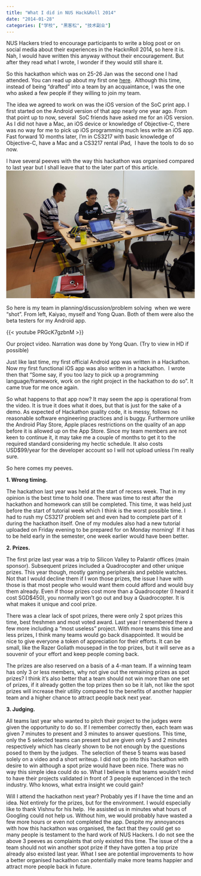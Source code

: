 ```yaml
---
title: "What I did in NUS Hack&Roll 2014"
date: "2014-01-28"
categories: ["学校", "黑客松", "技术副业"]
---
```


NUS Hackers tried to encourage participants to write a blog post or on social media about their experiences in the HacknRoll 2014, so here it is.  Nah, I would have written this anyway without their encouragement. But after they read what I wrote, I wonder if they would still share it.

So this hackathon which was on 25-26 Jan was the second one I had attended. You can read up about my first one [here](/2013/02/my-experience-nus-hackroll-2013).  Although this time, instead of being “drafted” into a team by an acquaintance, I was the one who asked a few people if they willing to join my team.

The idea we agreed to work on was the iOS version of the SoC print app. I first started on the Android version of that app nearly one year ago. From that point up to now, several  SoC friends have asked me for an iOS version. As I did not have a Mac, an iOS device or knowledge of Objective-C, there was no way for me to pick up iOS programming much less write an iOS app. Fast forward 10 months later, I’m in CS3217 with basic knowledge of Objective-C, have a Mac and a CS3217 rental iPad,  I have the tools to do so now.

I have several peeves with the way this hackathon was organised compared to last year but I shall leave that to the later part of this article. ![HacknRoll 2014 my team](images/HacknRoll-2014-my-team.jpg)

So here is my team in planning/discussion/problem solving  when we were “shot”. From left, Kaiyao, myself and Yong Quan. Both of them were also the beta testers for my Android app.

{{< youtube PRGcK7gzbnM >}}

Our project video. Narration was done by Yong Quan. (Try to view in HD if possible)
<!--more-->
Just like last time, my first official Android app was written in a Hackathon. Now my first functional iOS app was also written in a hackathon.  I wrote then that “Some say, if you too lazy to pick up a programming language/framework, work on the right project in the hackathon to do so”. It came true for me once again.

So what happens to that app now? It may seem the app is operational from the video. It is true it does what it does, but that is just for the sake of a demo. As expected of Hackathon quality code, it is messy, follows no reasonable software engineering practices and is buggy. Furthermore unlike the Android Play Store, Apple places restrictions on the quality of an app before it is allowed up on the App Store. Since my team members are not keen to continue it, it may take me a couple of months to get it to the required standard considering my hectic schedule. It also costs USD$99/year for the developer account so I will not upload unless I’m really sure.

So here comes my peeves. 

**1\. Wrong timing.**

The hackathon last year was held at the start of recess week. That in my opinion is the best time to hold one. There was time to rest after the hackathon and homework can still be completed. This time, it was held just before the start of tutorial week which I think is the worst possible time. I had to rush my CS3217 problem set and even had to complete part of it during the hackathon itself. One of my modules also had a new tutorial uploaded on Friday evening to be prepared for on Monday morning!  If it has to be held early in the semester, one week earlier would have been better.

**2\. Prizes.**

The first prize last year was a trip to Silicon Valley to Palantir offices (main sponsor). Subsequent prizes included a Quadrocopter and other unique prizes. This year though, mostly gaming peripherals and pebble watches. Not that I would decline them if I won those prizes, the issue I have with those is that most people who would want them could afford and would buy them already. Even if those prizes cost more than a Quadrocopter (I heard it cost SGD$450), you normally won’t go out and buy a Quadrocopter. It is what makes it unique and cool prize.

There was a clear lack of spot prizes, there were only 2 spot prizes this time, best freshmen and most voted award. Last year I remembered there a few more including a “most useless” project. With more teams this time and less prizes, I think many teams would go back disappointed. It would be nice to give everyone a token of appreciation for their efforts. It can be small, like the Razer Goliath mousepad in the top prizes, but it will serve as a souvenir of your effort and keep people coming back.

The prizes are also reserved on a basis of a 4-man team. If a winning team has only 3 or less members, why not give out the remaining prizes as spot prizes? I think it’s also better that a team should not win more than one set of prizes, if it already gotten the top prizes then so be it lah, not like the spot prizes will increase their utility compared to the benefits of another happier team and a higher chance to attract people back next year.

**3\. Judging.**

All teams last year who wanted to pitch their project to the judges were given the opportunity to do so. If I remember correctly then, each team was given 7 minutes to present and 3 minutes to answer questions. This time, only the 5 selected teams can present but are given only 5 and 2 minutes respectively which has clearly shown to be not enough by the questions posed to them by the judges.  The selection of these 5 teams was based solely on a video and a short writeup. I did not go into this hackathon with desire to win although a spot prize would have been nice. There was no way this simple idea could do so. What I believe is that teams wouldn’t mind to have their projects validated in front of 3 people experienced in the tech industry. Who knows, what extra insight we could gain?

Will I attend the hackathon next year? Probably yes if I have the time and an idea. Not entirely for the prizes, but for the environment. I would especially like to thank Vishnu for his help.  He assisted us in minutes what hours of Googling could not help us. Without him, we would probably have wasted a few more hours or even not completed the app. Despite my annoyances with how this hackathon was organised, the fact that they could get so many people is testament to the hard work of NUS Hackers. I do not see the above 3 peeves as complaints that only existed this time. The issue of the a team should not win another spot prize if they have gotten a top prize already also existed last year. What I see are potential improvements to how a better organised hackathon can potentially make more teams happier and attract more people back in future.
